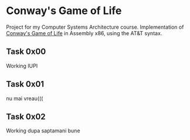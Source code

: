 # Conway's Game of Life
Project for my Computer Systems Architecture course. Implementation of [Conway's Game of Life](https://en.wikipedia.org/wiki/Conway's_Game_of_Life) in Assembly x86, using the AT&T syntax. 
## Task 0x00
Working IUPI
## Task 0x01
nu mai vreau(((
## Task 0x02
Working dupa saptamani bune
